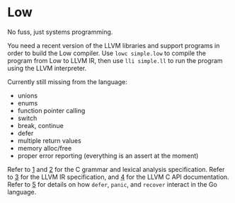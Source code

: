# Low
No fuss, just systems programming.

You need a recent version of the LLVM libraries and support programs in order to build the Low compiler. Use `lowc simple.low` to compile the program from Low to LLVM IR, then use `lli simple.ll` to run the program using the LLVM interpreter.

Currently still missing from the language:

- unions
- enums
- function pointer calling
- switch
- break, continue
- defer
- multiple return values
- memory alloc/free
- proper error reporting (everything is an assert at the moment)

Refer to [1] and [2] for the C grammar and lexical analysis specification. Refer to [3] for the LLVM IR specification, and [4] for the LLVM C API documentation. Refer to [5] for details on how `defer`, `panic`, and `recover` interact in the Go language.

[1]: http://www.quut.com/c/ANSI-C-grammar-y-2011.html
[2]: http://www.quut.com/c/ANSI-C-grammar-l-2011.html
[3]: http://llvm.org/docs/LangRef.html
[4]: http://llvm.org/doxygen/
[5]: http://blog.golang.org/defer-panic-and-recover
